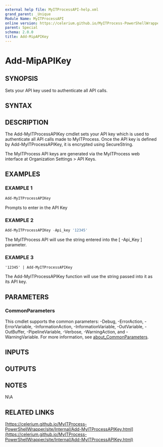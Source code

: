 ```yaml
---
external help file: MyITProcessAPI-help.xml
grand_parent: _Unique
Module Name: MyITProcessAPI
online version: https://celerium.github.io/MyITProcess-PowerShellWrapper/site/_Unique/Add-MipAPIKey.html
parent: Special
schema: 2.0.0
title: Add-MipAPIKey
---
```


# Add-MipAPIKey

## SYNOPSIS
Sets your API key used to authenticate all API calls.

## SYNTAX

## DESCRIPTION
The Add-MyITProcessAPIKey cmdlet sets your API key which is used to authenticate all API calls made to MyITProcess.
Once the API key is defined by Add-MyITProcessAPIKey, it is encrypted using SecureString.

The MyITProcess API keys are generated via the MyITProcess web interface at Organization Settings \> API Keys.

## EXAMPLES

### EXAMPLE 1
```powershell
Add-MyITProcessAPIKey
```

Prompts to enter in the API Key

### EXAMPLE 2
```powershell
Add-MyITProcessAPIKey -Api_key '12345'
```

The MyITProcess API will use the string entered into the \[ -Api_Key \] parameter.

### EXAMPLE 3
```
'12345' | Add-MyITProcessAPIKey
```

The Add-MyITProcessAPIKey function will use the string passed into it as its API key.

## PARAMETERS

### CommonParameters
This cmdlet supports the common parameters: -Debug, -ErrorAction, -ErrorVariable, -InformationAction, -InformationVariable, -OutVariable, -OutBuffer, -PipelineVariable, -Verbose, -WarningAction, and -WarningVariable. For more information, see [about_CommonParameters](http://go.microsoft.com/fwlink/?LinkID=113216).

## INPUTS

## OUTPUTS

## NOTES
N\A

## RELATED LINKS

[https://celerium.github.io/MyITProcess-PowerShellWrapper/site/Internal/Add-MyITProcessAPIKey.html](https://celerium.github.io/MyITProcess-PowerShellWrapper/site/Internal/Add-MyITProcessAPIKey.html)

